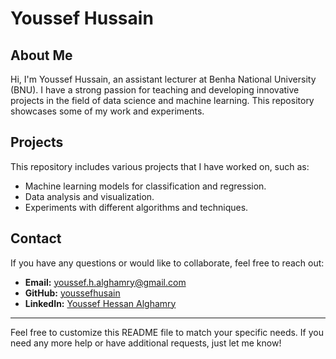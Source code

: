 # Youssef Hussain

## About Me
Hi, I'm Youssef Hussain, an assistant lecturer at Benha National University (BNU). I have a strong passion for teaching and developing innovative projects in the field of data science and machine learning. This repository showcases some of my work and experiments.

## Projects
This repository includes various projects that I have worked on, such as:
- Machine learning models for classification and regression.
- Data analysis and visualization.
- Experiments with different algorithms and techniques.

## Contact
If you have any questions or would like to collaborate, feel free to reach out:
- **Email:** [youssef.h.alghamry@gmail.com](mailto:youssef.h.alghamry@gmail.com)
- **GitHub:** [youssefhusain](https://github.com/youssefhusain)
- **LinkedIn:** [Youssef Hessan Alghamry](https://www.linkedin.com/in/youssef-hessan-alghamry/)

---

Feel free to customize this README file to match your specific needs. If you need any more help or have additional requests, just let me know!